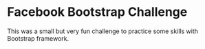 # Facebook Bootstrap Challenge
This was a small but very fun challenge to practice some skills with Bootstrap framework.
